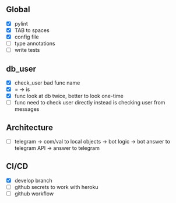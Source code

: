 ## Global

- [x] pylint
- [x] TAB to spaces
- [x] config file
- [ ] type annotations
- [ ] write tests

## db_user

- [x] check_user bad func name
- [x] = -> is
- [x] func look at db twice, better to look one-time
- [ ] func need to check user directly instead is checking user from messages

## Architecture

- [ ] telegram -> com/val to local objects -> bot logic -> bot answer to telegram API -> answer to telegram

## CI/CD

- [x] develop branch
- [ ] github secrets to work with heroku
- [ ] github workflow